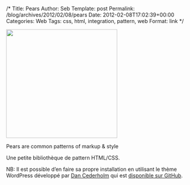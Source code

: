 /*
 Title: Pears
 Author: Seb
 Template: post
 Permalink: /blog/archives/2012/02/08/pears
 Date: 2012-02-08T17:02:39+00:00
 Categories: Web
 Tags: css, html, integration, pattern, web
 Format: link
*/
<div id="attachment_410" style="width: 310px" class="wp-caption alignnone">
  <a href="http://pea.rs/"><img class="size-medium wp-image-410" title="Pears" src="http://z720.net/share/pears-300x294.png" alt="" width="300" height="294" /></a><p class="wp-caption-text">
    Pears are common patterns of markup & style
  </p>
</div>

Une petite bibliothèque de pattern HTML/CSS.

NB: Il est possible d&rsquo;en faire sa propre installation en utilisant le thème WordPress développé par [Dan Cederholm][1] qui est [disponible sur GitHub][2].

 [1]: http://simplebits.com
 [2]: https://github.com/simplebits/Pears "Projet Pears sur GitHub"